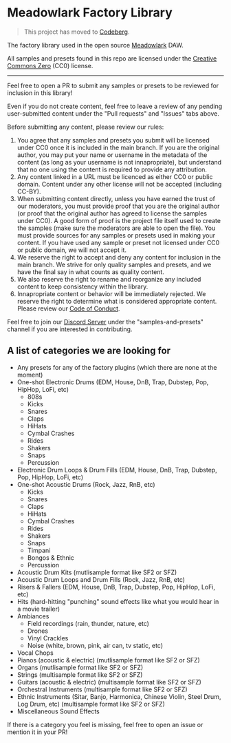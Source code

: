 # Meadowlark Factory Library

> This project has moved to [Codeberg](https://codeberg.org/Meadowlark/meadowlark-factory-library).

The factory library used in the open source [Meadowlark] DAW.

All samples and presets found in this repo are licensed under the [Creative Commons Zero] (CC0) license.

---

Feel free to open a PR to submit any samples or presets to be reviewed for inclusion in this library!

Even if you do not create content, feel free to leave a review of any pending user-submitted content under the "Pull requests" and "Issues" tabs above.

Before submitting any content, please review our rules:

1. You agree that any samples and presets you submit will be licensed under CC0 once it is included in the main branch. If you are the original author, you may put your name or username in the metadata of the content (as long as your username is not innapropriate), but understand that no one using the content is required to provide any attribution.
2. Any content linked in a URL must be licenced as either CC0 or public domain. Content under any other license will not be accepted (including CC-BY).
3. When submitting content directly, unless you have earned the trust of our moderators, you must provide proof that you are the original author (or proof that the original author has agreed to license the samples under CC0). A good form of proof is the project file itself used to create the samples (make sure the moderators are able to open the file). You must provide sources for any samples or presets used in making your content. If you have used any sample or preset not licensed under CC0 or public domain, we will not accept it.
4. We reserve the right to accept and deny any content for inclusion in the main branch. We strive for only quality samples and presets, and we have the final say in what counts as quality content.
5. We also reserve the right to rename and reorganize any included content to keep consistency within the library.
6. Innapropriate content or behavior will be immediately rejected. We reserve the right to determine what is considered appropriate content. Please review our [Code of Conduct].

Feel free to join our [Discord Server] under the "samples-and-presets" channel if you are interested in contributing.

## A list of categories we are looking for
- Any presets for any of the factory plugins (which there are none at the moment)
- One-shot Electronic Drums (EDM, House, DnB, Trap, Dubstep, Pop, HipHop, LoFi, etc)
  - 808s
  - Kicks
  - Snares
  - Claps
  - HiHats
  - Cymbal Crashes
  - Rides
  - Shakers
  - Snaps
  - Percussion
- Electronic Drum Loops & Drum Fills (EDM, House, DnB, Trap, Dubstep, Pop, HipHop, LoFi, etc)
- One-shot Acoustic Drums (Rock, Jazz, RnB, etc)
  - Kicks
  - Snares
  - Claps
  - HiHats
  - Cymbal Crashes
  - Rides
  - Shakers
  - Snaps
  - Timpani
  - Bongos & Ethnic
  - Percussion
- Acoustic Drum Kits (mutlisample format like SF2 or SFZ)
- Acoustic Drum Loops and Drum Fills (Rock, Jazz, RnB, etc)
- Risers & Fallers (EDM, House, DnB, Trap, Dubstep, Pop, HipHop, LoFi, etc)
- Hits (hard-hitting "punching" sound effects like what you would hear in a movie trailer)
- Ambiances
  - Field recordings (rain, thunder, nature, etc)
  - Drones
  - Vinyl Crackles
  - Noise (white, brown, pink, air can, tv static, etc)
- Vocal Chops
- Pianos (acoustic & electric) (mutlisample format like SF2 or SFZ)
- Organs (mutlisample format like SF2 or SFZ)
- Strings (multisample format like SF2 or SFZ)
- Guitars (acoustic & electric) (multisample format like SF2 or SFZ)
- Orchestral Instruments (multisample format like SF2 or SFZ)
- Ethnic Instruments (Sitar, Banjo, Harmonica, Chinese Violin, Steel Drum, Log Drum, etc) (multisample format like SF2 or SFZ)
- Miscellaneous Sound Effects

If there is a category you feel is missing, feel free to open an issue or mention it in your PR!

[Meadowlark]: https://github.com/MeadowlarkDAW/Meadowlark
[Creative Commons Zero]: https://creativecommons.org/choose/zero/
[Code of Conduct]: https://github.com/MeadowlarkDAW/Meadowlark/blob/main/CODE_OF_CONDUCT.md
[Discord Server]: https://discord.gg/2W3Xvc8wy4
